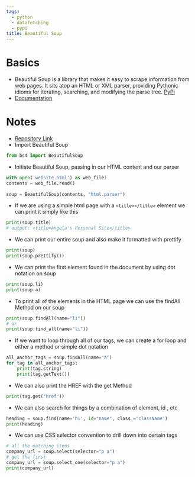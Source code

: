 ```yaml
---
tags:
  - python
  - datafetching
  - pypi
title: Beautiful Soup
---
```

# Basics
-   Beautiful Soup is a library that makes it easy to scrape information from web pages. It sits atop an HTML or XML parser, providing Pythonic idioms for iterating, searching, and modifying the parse tree. [PyPi](https://pypi.org/project/beautifulsoup4/)
- [Documentation](https://www.crummy.com/software/BeautifulSoup/bs4/doc/)

# Notes
- [Repository Link](https://github.com/darkcohiba/100-days-of-python-udemy/tree/main/day-45)
- Import Beautiful Soup
```python
from bs4 import BeautifulSoup
```
- Initiate Beautiful Soup, passing in our HTML content and our parser
```python
with open('website.html') as web_file:  
contents = web_file.read()  
  
soup = BeautifulSoup(contents, "html.parser")
```
- If we are using a simple html page with a `<title></title>` element we can print it simply like this
```python
print(soup.title)
# output: <title>Angela's Personal Site</title>
```
- We can print our entire soup and also make it formatted with prettify
```python
print(soup)  
print(soup.prettify())
```
- We can print the first element found in the document by using dot notation on soup
```python
print(soup.li)  
print(soup.a)
```
- To print all of the elements in the HTML page we can use the findAll Method on our soup
```python
print(soup.findAll(name="li"))
# or
print(soup.find_all(name="li"))
```
- If we want to loop through all of our tags, we can create a for loop and either a method or simple dot notation
```python
all_anchor_tags = soup.findAll(name="a")  
for tag in all_anchor_tags:  
	print(tag.string)  
	print(tag.getText())
```
- We can also print the HREF with the get Method
```python
print(tag.get("href"))
```
- We can also search for things by a combination of element, id , etc
```python
heading = soup.find(name='h1', id="name", class_="className")
print(heading)
```
- We can use CSS selector convention to drill down into certain tags
```python
# all the matching items  
company_url = soup.select(selector="p a")  
# get the first  
company_url = soup.select_one(selector="p a")  
print(company_url)
```
